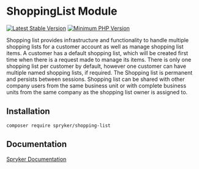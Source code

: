 # ShoppingList Module
[![Latest Stable Version](https://poser.pugx.org/spryker/shopping-list/v/stable.svg)](https://packagist.org/packages/spryker/shopping-list)
[![Minimum PHP Version](https://img.shields.io/badge/php-%3E%3D%208.2-8892BF.svg)](https://php.net/)

Shopping list provides infrastructure and functionality to handle multiple shopping lists for a customer account as well as manage shopping list items. A customer has a default shopping list, which will be created first time when there is a request made to manage its items. There is only one shopping list per customer by default, however one customer can have multiple named shopping lists, if required. The Shopping list is permanent and persists between sessions. Shopping list can be shared with other company users from the same business unit or with complete business units from the same company as the shopping list owner is assigned to.

## Installation

```
composer require spryker/shopping-list
```

## Documentation

[Spryker Documentation](https://docs.spryker.com)
